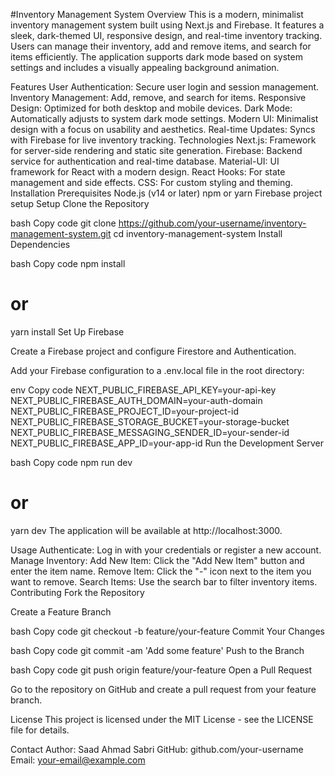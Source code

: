 #Inventory Management System
Overview
This is a modern, minimalist inventory management system built using Next.js and Firebase. It features a sleek, dark-themed UI, responsive design, and real-time inventory tracking. Users can manage their inventory, add and remove items, and search for items efficiently. The application supports dark mode based on system settings and includes a visually appealing background animation.

Features
User Authentication: Secure user login and session management.
Inventory Management: Add, remove, and search for items.
Responsive Design: Optimized for both desktop and mobile devices.
Dark Mode: Automatically adjusts to system dark mode settings.
Modern UI: Minimalist design with a focus on usability and aesthetics.
Real-time Updates: Syncs with Firebase for live inventory tracking.
Technologies
Next.js: Framework for server-side rendering and static site generation.
Firebase: Backend service for authentication and real-time database.
Material-UI: UI framework for React with a modern design.
React Hooks: For state management and side effects.
CSS: For custom styling and theming.
Installation
Prerequisites
Node.js (v14 or later)
npm or yarn
Firebase project setup
Setup
Clone the Repository

bash
Copy code
git clone https://github.com/your-username/inventory-management-system.git
cd inventory-management-system
Install Dependencies

bash
Copy code
npm install
# or
yarn install
Set Up Firebase

Create a Firebase project and configure Firestore and Authentication.

Add your Firebase configuration to a .env.local file in the root directory:

env
Copy code
NEXT_PUBLIC_FIREBASE_API_KEY=your-api-key
NEXT_PUBLIC_FIREBASE_AUTH_DOMAIN=your-auth-domain
NEXT_PUBLIC_FIREBASE_PROJECT_ID=your-project-id
NEXT_PUBLIC_FIREBASE_STORAGE_BUCKET=your-storage-bucket
NEXT_PUBLIC_FIREBASE_MESSAGING_SENDER_ID=your-sender-id
NEXT_PUBLIC_FIREBASE_APP_ID=your-app-id
Run the Development Server

bash
Copy code
npm run dev
# or
yarn dev
The application will be available at http://localhost:3000.

Usage
Authenticate: Log in with your credentials or register a new account.
Manage Inventory:
Add New Item: Click the "Add New Item" button and enter the item name.
Remove Item: Click the "-" icon next to the item you want to remove.
Search Items: Use the search bar to filter inventory items.
Contributing
Fork the Repository

Create a Feature Branch

bash
Copy code
git checkout -b feature/your-feature
Commit Your Changes

bash
Copy code
git commit -am 'Add some feature'
Push to the Branch

bash
Copy code
git push origin feature/your-feature
Open a Pull Request

Go to the repository on GitHub and create a pull request from your feature branch.

License
This project is licensed under the MIT License - see the LICENSE file for details.

Contact
Author: Saad Ahmad Sabri
GitHub: github.com/your-username
Email: your-email@example.com
